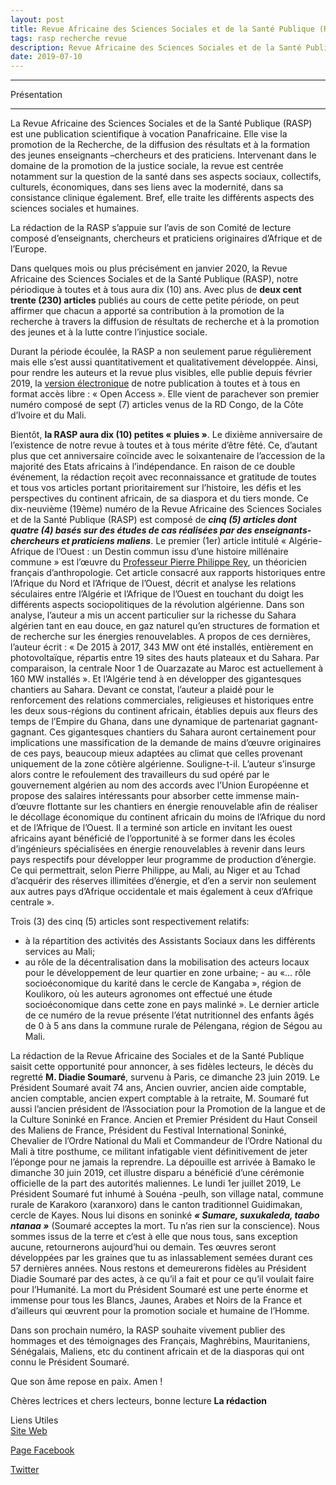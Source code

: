 ```yaml
---
layout: post
title: Revue Africaine des Sciences Sociales et de la Santé Publique (RASP), Vol 19(1)
tags: rasp recherche revue 
description: Revue Africaine des Sciences Sociales et de la Santé Publique (RASP) Volume 19 (1) juillet-décembre 2019 ISSN 1987-071X Présentation 
date: 2019-07-10
---
```


 <hr>
Présentation
 <hr>
La Revue Africaine des Sciences Sociales et de la Santé Publique (RASP) est une publication scientifique à vocation 
Panafricaine. Elle vise la promotion de la Recherche, de la diffusion des résultats et à la formation des jeunes 
enseignants –chercheurs et des praticiens. Intervenant dans le domaine de la promotion de la justice sociale, 
la revue est centrée notamment sur la question de la santé dans ses aspects sociaux, collectifs, culturels, économiques,
dans ses liens avec la modernité, dans sa consistance clinique également. Bref, elle traite les différents aspects des sciences sociales et humaines. 
 
La rédaction de la RASP s’appuie sur l’avis de son Comité de lecture composé d’enseignants, chercheurs et praticiens originaires d’Afrique et de l’Europe.

Dans quelques mois ou plus précisément en janvier 2020, la Revue Africaine des Sciences Sociales et de la Santé Publique (RASP), 
notre périodique à toutes et à tous aura dix (10) ans. Avec plus de **deux cent trente (230) articles** publiés au cours de cette petite période, on peut affirmer que chacun a apporté sa contribution à la promotion de la recherche à travers la diffusion de résultats de recherche et à la promotion des jeunes et à la lutte contre l’injustice sociale.

Durant la période écoulée, la RASP a non seulement parue régulièrement mais elle s’est aussi quantitativement et qualitativement développée. Ainsi, pour rendre les auteurs et la revue plus visibles, elle publie depuis février 2019, la [version électronique](http://ibnrushd.ml) de notre publication à toutes et à tous en format accès libre : « Open Access ». Elle vient de parachever son premier numéro composé de sept (7) articles venus de la RD Congo, de la Côte d’Ivoire et du Mali.

Bientôt, **la RASP aura dix (10) petites « pluies »**. Le dixième anniversaire de l’existence de notre revue à toutes et à tous mérite d’être fêté. Ce, d’autant plus que cet anniversaire coïncide avec le soixantenaire de l’accession de la majorité des Etats africains à l’indépendance. En raison de ce double événement, la rédaction reçoit avec reconnaissance et gratitude de toutes et tous vos articles portant prioritairement sur l’histoire, les défis et les perspectives du continent africain, de sa diaspora et du tiers monde.
Ce dix-neuvième (19ème) numéro de la Revue Africaine des Sciences Sociales et de la Santé Publique (RASP) est composé de ***cinq (5) articles dont quatre (4) basés sur des études de cas réalisées par des enseignants-chercheurs et praticiens maliens***. Le premier (1er) article intitulé « Algérie-Afrique de l’Ouest : un Destin commun issu d’une histoire millénaire commune » est l’œuvre du [Professeur Pierre Philippe Rey](https://fr.wikipedia.org/wiki/Pierre-Philippe_Rey), un théoricien français d’anthropologie. Cet article consacré aux rapports historiques entre l’Afrique du Nord et l’Afrique de l’Ouest, décrit et analyse les relations séculaires entre l’Algérie et l’Afrique de l’Ouest en touchant du doigt les différents aspects sociopolitiques de la révolution algérienne. Dans son analyse, l’auteur a mis un accent particulier sur la richesse du Sahara algérien tant en eau douce, en gaz naturel qu’en structures de formation et de recherche sur les énergies renouvelables. A propos de ces dernières, l’auteur écrit : « De 2015 à 2017, 343 MW ont été installés, entièrement en photovoltaïque, répartis entre 19 sites des hauts plateaux et du Sahara. Par comparaison, la centrale Noor 1 de Ouarzazate au Maroc est actuellement à 160 MW installés ». Et l’Algérie tend à en développer des gigantesques chantiers au Sahara.
Devant ce constat, l’auteur a plaidé pour le renforcement des relations commerciales, religieuses et historiques entre les deux sous-régions du continent africain, établies depuis aux fleurs des temps de l’Empire du Ghana, dans une dynamique de partenariat gagnant-gagnant.
Ces gigantesques chantiers du Sahara auront certainement pour implications une massification de la demande de mains d’œuvre originaires de ces pays, beaucoup mieux adaptées au climat que celles provenant uniquement de la zone côtière algérienne. Souligne-t-il. L’auteur s’insurge alors contre le refoulement des travailleurs du sud opéré par le gouvernement algérien au nom des accords avec l’Union Européenne et propose des salaires intéressants pour absorber cette immense main-d’œuvre flottante sur les chantiers en énergie renouvelable afin de réaliser le décollage économique du continent africain du moins de l’Afrique du nord et de l’Afrique de l’Ouest. Il a terminé son article en invitant les ouest africains ayant bénéficié de l’opportunité à se former dans les écoles d’ingénieurs spécialisées en énergie renouvelables à revenir dans leurs pays respectifs pour développer leur programme de production d’énergie.
Ce qui permettrait, selon Pierre Philippe, au Mali, au Niger et au Tchad d’acquérir des réserves illimitées d’énergie, et d’en a servir non seulement aux autres pays d’Afrique occidentale et mais également à ceux d’Afrique centrale ».

Trois (3) des cinq (5) articles sont respectivement relatifs:
- à la répartition des activités des Assistants Sociaux dans les différents services au Mali;
- au rôle de la décentralisation dans la mobilisation des acteurs locaux pour le développement de leur quartier en zone urbaine; - au «… rôle socioéconomique du karité dans le cercle de Kangaba », région de Koulikoro, où les auteurs agronomes ont effectué une étude socioéconomique dans cette zone en pays malinké ».
Le dernier article de ce numéro de la revue présente l’état nutritionnel des enfants âgés de 0 à 5 ans dans la commune rurale de Pélengana, région de Ségou au Mali.

La rédaction de la Revue Africaine des Sociales et de la Santé Publique saisit cette opportunité pour annoncer, à ses fidèles lecteurs, le décès du regretté **M. Diadie Soumaré**, survenu à Paris, ce dimanche 23 juin 2019. Le Président Soumaré avait 74 ans, Ancien ouvrier, ancien aide comptable, ancien comptable, ancien expert comptable à la retraite, M. Soumaré fut aussi l’ancien président de l’Association pour la Promotion de la langue et de la Culture Soninké en France. Ancien et Premier Président du Haut Conseil des Maliens de France, Président du Festival International Soninké, Chevalier de l’Ordre National du Mali et Commandeur de l’Ordre National du Mali à titre posthume, ce militant infatigable vient définitivement de jeter l’éponge pour ne jamais la reprendre. La dépouille est arrivée à Bamako le dimanche 30 juin 2019, cet illustre disparu a bénéficié d’une cérémonie officielle de la part des autorités maliennes. Le lundi 1er juillet 2019, Le Président Soumaré fut inhumé à Souéna -peulh, son village natal, commune rurale de Karakoro (xaranxoro) dans le canton traditionnel Guidimakan, cercle de Kayes. Nous lui disons en soninké ***« Sumare, suxukaleda, taabo ntanaa »*** (Soumaré acceptes la mort. Tu n’as rien sur la conscience). Nous sommes issus de la terre et c’est à elle que nous tous, sans exception aucune, retournerons aujourd’hui ou demain. Tes œuvres seront développées par les graines que tu as inlassablement semées durant ces 57 dernières années.
Nous restons et demeurerons fidèles au Président Diadie Soumaré par des actes, à ce qu’il a fait et pour ce qu’il voulait faire pour l’Humanité. La mort du Président Soumaré est une perte énorme et immense pour tous les Blancs, Jaunes, Arabes et Noirs de la France et d’ailleurs qui œuvrent pour la promotion sociale et humaine de l’Homme.

Dans son prochain numéro, la RASP souhaite vivement publier des hommages et des témoignages des Français, Maghrébins, Mauritaniens, Sénégalais, Maliens, etc du continent africain et de la diasporas qui ont connu le Président Soumaré. 

Que son âme repose en paix. Amen !


Chères lectrices et chers lecteurs, bonne lecture
**La rédaction**


 Liens Utiles <br>
 [Site Web](http://ibnrushd.ml/) <br>
 
 [Page Facebook](https://web.facebook.com/revuerasp/) <br>
 
 [Twitter](http://twitter.com/revuerasp) <br>
 
 
